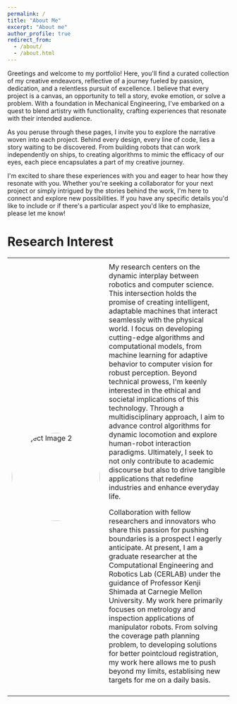 ```yaml
---
permalink: /
title: "About Me"
excerpt: "About me"
author_profile: true
redirect_from: 
  - /about/
  - /about.html
---
```


Greetings and welcome to my portfolio! Here, you'll find a curated collection of my creative endeavors, reflective of a journey fueled by passion, dedication, and a relentless pursuit of excellence. I believe that every project is a canvas, an opportunity to tell a story, evoke emotion, or solve a problem. With a foundation in Mechanical Engineering, I've embarked on a quest to blend artistry with functionality, crafting experiences that resonate with their intended audience.

As you peruse through these pages, I invite you to explore the narrative woven into each project. Behind every design, every line of code, lies a story waiting to be discovered. From building robots that can work independently on ships, to creating algorithms to mimic the efficacy of our eyes, each piece encapsulates a part of my creative journey.

I'm excited to share these experiences with you and eager to hear how they resonate with you. Whether you're seeking a collaborator for your next project or simply intrigued by the stories behind the work, I'm here to connect and explore new possibilities. If you have any specific details you'd like to include or if there's a particular aspect you'd like to emphasize, please let me know!

Research Interest
====== 
<table style="border: none; border-collapse: collapse;">
  <tr>
    <td style="padding: 10px; border: none;">
      <div style="width: 200px; height: 200px; border-radius: 50%; overflow: hidden;">
        <img src="/portfolio/images/CERLAB.png" alt="Project Image 2" style="width: 100%; height: 100%; object-fit: cover;">
      </div>
    </td>
    <td style="padding: 10px; border: none; vertical-align: top; font-size: 16px;">
My research centers on the dynamic interplay between robotics and computer science. This intersection holds the promise of creating intelligent, adaptable machines that interact seamlessly with the physical world. I focus on developing cutting-edge algorithms and computational models, from machine learning for adaptive behavior to computer vision for robust perception. Beyond technical prowess, I'm keenly interested in the ethical and societal implications of this technology. Through a multidisciplinary approach, I aim to advance control algorithms for dynamic locomotion and explore human-robot interaction paradigms. Ultimately, I seek to not only contribute to academic discourse but also to drive tangible applications that redefine industries and enhance everyday life.

Collaboration with fellow researchers and innovators who share this passion for pushing boundaries is a prospect I eagerly anticipate. At present, I am a graduate researcher at the Computational Engineering and Robotics Lab (CERLAB) under the guidance of Professor Kenji Shimada at Carnegie Mellon University. My work here primarily focuses on metrology and inspection applications of manipulator robots. From solving the coverage path planning problem, to developing solutions for better pointcloud registration, my work here allows me to push beyond my limits, establising new targets for me on a daily basis.
    </td>
  </tr>
</table>




